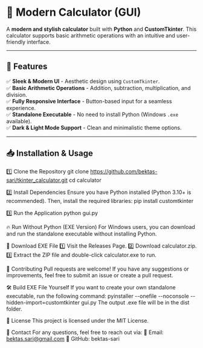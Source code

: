 # 🔢 Modern Calculator (GUI)

A **modern and stylish calculator** built with **Python** and **CustomTkinter**. This calculator supports basic arithmetic operations with an intuitive and user-friendly interface.

---

## 🚀 Features
✅ **Sleek & Modern UI** - Aesthetic design using `CustomTkinter`.  
✅ **Basic Arithmetic Operations** - Addition, subtraction, multiplication, and division.  
✅ **Fully Responsive Interface** - Button-based input for a seamless experience.  
✅ **Standalone Executable** - No need to install Python (Windows `.exe` available).  
✅ **Dark & Light Mode Support** - Clean and minimalistic theme options.  

---

## 📥 Installation & Usage
1️⃣ Clone the Repository
git clone https://github.com/bektas-sari/tkinter_calculator.git
cd calculator

2️⃣ Install Dependencies
Ensure you have Python installed (Python 3.10+ is recommended). Then, install the required libraries:
pip install customtkinter

3️⃣ Run the Application
python gui.py

🔥 Run Without Python (EXE Version)
For Windows users, you can download and run the standalone executable without installing Python.

📌 Download EXE File
1️⃣ Visit the Releases Page.
2️⃣ Download calculator.zip.
3️⃣ Extract the ZIP file and double-click calculator.exe to run.

🤝 Contributing
Pull requests are welcome! If you have any suggestions or improvements, feel free to submit an issue or create a pull request.

🛠️ Build EXE File Yourself
If you want to create your own standalone executable, run the following command:
pyinstaller --onefile --noconsole --hidden-import=customtkinter gui.py
The output .exe file will be in the dist folder.

📜 License
This project is licensed under the MIT License.

📩 Contact
For any questions, feel free to reach out via:
📧 Email: bektas.sari@gmail.com
🐙 GitHub: bektas-sari
